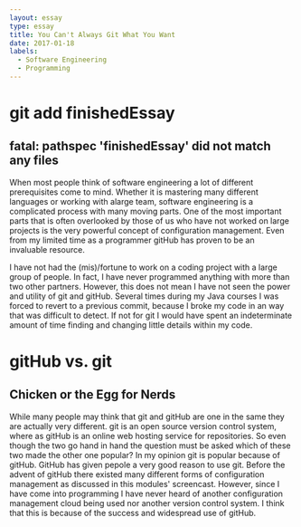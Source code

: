```yaml
---
layout: essay
type: essay
title: You Can't Always Git What You Want
date: 2017-01-18
labels:
  - Software Engineering
  - Programming
---
```

# git add finishedEssay
## fatal: pathspec 'finishedEssay' did not match any files

When most people think of software engineering a lot of different prerequisites come to mind. Whether it is mastering many different languages or working with alarge team, software engineering is a complicated process with many moving parts. One of the most important parts that is often overlooked by those of us who have not worked on large projects is the very powerful concept of configuration management. Even from my limited time as a programmer gitHub has proven to be an invaluable resource.

I have not had the (mis)/fortune to work on a coding project with a large group of people. In fact, I have never programmed anything with more than two other partners. However, this does not mean I have not seen the power and utility of git and gitHub. Several times during my Java courses I was forced to revert to a previous commit, because I broke my code in an way that was difficult to detect. If not for git I would have spent an indeterminate amount of time finding and changing little details within my code.

# gitHub vs. git
## Chicken or the Egg for Nerds

While many people may think that git and gitHub are one in the same they are actually very different. git is an open source version control system, where as gitHub is an online web hosting service for repositories. So even though the two go hand in hand the question must be asked which of these two made the other one popular? In my opinion git is popular because of gitHub. GitHub has given pepole a very good reason to use git. Before the advent of gitHub there existed many different forms of configuration management as discussed in this modules' screencast. However, since I have come into programming I have never heard of another configuration management cloud being used nor another version control system. I think that this is because of the success and widespread use of gitHub. 


